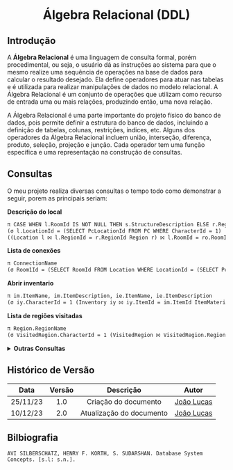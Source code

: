 <center>

# <a>Álgebra Relacional (DDL)</a>
</center>

## <a>Introdução</a>
A **<a>Álgebra Relacional</a>** é uma linguagem de consulta formal, porém procedimental, ou seja, o usuário dá as instruções ao sistema para que o mesmo realize uma sequência de operações na base de dados para calcular o resultado desejado. Ela define operadores para atuar nas tabelas e é utilizada para realizar manipulações de dados no modelo relacional. A Álgebra Relacional é um conjunto de operações que utilizam como recurso de entrada uma ou mais relações, produzindo então, uma nova relação. 

A Álgebra Relacional é uma parte importante do projeto físico do banco de dados, pois permite definir a estrutura do banco de dados, incluindo a definição de tabelas, colunas, restrições, índices, etc. Alguns dos operadores da Álgebra Relacional incluem união, interseção, diferença, produto, seleção, projeção e junção. Cada operador tem uma função específica e uma representação na construção de consultas. 

## <a>Consultas</a>
O meu projeto realiza diversas consultas o tempo todo como demonstrar a seguir, porem as principais seriam:

**<a>Descrição do local</a>**

```txt
π CASE WHEN l.RoomId IS NOT NULL THEN s.StructureDescription ELSE r.RegionName END, CASE WHEN l.RoomId IS NOT NULL THEN ro.RoomName ELSE NULL END, CASE WHEN l.RoomId IS NULL THEN ARRAY_AGG(DISTINCT e.StructureName) ELSE NULL END, ARRAY_AGG(DISTINCT o.ObjectName), ARRAY_AGG(DISTINCT im.ItemName), ARRAY_AGG(DISTINCT ie.ItemName), ARRAY_AGG(DISTINCT npc.NpcName)
(σ l.LocationId = (SELECT PcLocationId FROM PC WHERE CharacterId = 1)
((Location l ⨝ l.RegionId = r.RegionId Region r) ⨝ l.RoomId = ro.RoomId Room ro ⨝ ro.StructureId = s.StructureId Structure s ⨝ r.RegionId = e.RegionId Structure e ⨝ l.LocationId = o.ObjectLocationId Object o ⨝ l.LocationId = im.ItemLocationId ItemMaterial im ⨝ l.LocationId = ie.ItemLocationId ItemEquipment ie ⨝ l.LocationId = npc.NpcLocationId NPC npc))
```

**<a>Lista de conexões</a>**

```txt
π ConnectionName
(σ Room1Id = (SELECT RoomId FROM Location WHERE LocationId = (SELECT PcLocationId FROM PC WHERE CharacterId = 1)) OR Room2Id = (SELECT RoomId FROM Location WHERE LocationId = (SELECT PcLocationId FROM PC WHERE CharacterId = 1)) Connection)
```

**<a>Abrir inventario</a>**

```txt
π im.ItemName, im.ItemDescription, ie.ItemName, ie.ItemDescription
(σ iy.CharacterId = 1 (Inventory iy ⨝ iy.ItemId = im.ItemId ItemMaterial im ⨝ iy.ItemId = ie.ItemId ItemEquipment ie))
```

**<a>Lista de regiões visitadas</a>**

```txt
π Region.RegionName
(σ VisitedRegion.CharacterId = 1 (VisitedRegion ⨝ VisitedRegion.RegionId = Region.RegionId Region))
```

<details>
<summary><strong>Outras Consultas</strong></summary>
```
ρ localizacao_atual_id (π PcLocationId (σ CharacterId = 1 PC))
```

```
σ RegionId = nova_regiao_id Location
```

```
ρ equipamento_id, motivo (π Requirement, WhyisBlocked (σ RegionId = nova_regiao_id Region))
```

```
ρ nome_equipamento (π ItemName (σ ItemId = equipamento_id ItemEquipment))
```

```
ρ new_location (π LocationId (σ RegionId = nova_regiao_id (σ RoomId IS NULL Location)))
```

```
ρ localizacao_pc (π PcLocationId (σ CharacterId = 1 PC))
```

```
ρ regiao_estrutura (π RegionId (σ LOWER(StructureName) = nome_estrutura Structure))
```

```
ρ localizacao_estrutura (π LocationId (σ RegionId = regiao_estrutura Location))
```

```
ρ salainicial_id (π InitialRoom (σ LOWER(StructureName) = nome_estrutura Structure))
```

```
ρ id_objeto (π BlockedBy (σ RoomId = salainicial_id Room))
```

```
π LocationId (σ RoomId = salainicial_id Location)
```

```
π Locks (σ ObjectId = id_objeto Object)
```

```
π LocationId (σ RoomId = salainicial_id Location)
```

```
π ObjectDescription (σ ObjectId = id_objeto Object)
```

```
ρ regiao_idn (π RegionId (σ LocationId = (π PcLocationId (σ CharacterId = 1 PC)) Location))
```

```
ρ new_location (π LocationId (σ RegionId = regiao_idn (σ RoomId IS NULL Location)))
```

```
ρ regiao_idn (π RegionId (σ LocationId = (π PcLocationId (σ CharacterId = 1 PC)) Location))
```

```
ρ new_location (π LocationId (σ RegionId = regiao_idn (σ RoomId IS NULL Location)))
```

```
ρ localizacao_pc (π PcLocationId (σ CharacterId = 1 PC))
```

```
ρ localizacao_itemM, itemM_id (π ItemLocationId, ItemId (σ LOWER(ItemName) = nome_item ItemMaterial))
```

```
ρ localizacao_itemE, itemE_id (π ItemLocationId, ItemId (σ LOWER(ItemName) = nome_item ItemEquipment))
```

```
ρ item1_id (π Inventory.ItemId (σ CharacterId = 1 AND LOWER(ItemMaterial.ItemName) = LOWER(nome_item1) (Inventory ⨝ Inventory.ItemId = ItemMaterial.ItemId ItemMaterial)))
```

```
ρ item2_id (π Inventory.ItemId (σ CharacterId = 1 AND LOWER(ItemMaterial.ItemName) = LOWER(nome_item2) (Inventory ⨝ Inventory.ItemId = ItemMaterial.ItemId ItemMaterial)))
```

```
ρ resultado_id1, resultado_id2, equipamento_id (π Result1Id, Result2Id, equipmentId (σ (Material1Id = item1_id AND Material2Id = item2_id) OR (Material1Id = item2_id AND Material2Id = item1_id) Combination))
```

```
ρ nome_equipamento (π ItemName (σ ItemId = equipamento_id ItemEquipment))
```

```
σ CharacterId = 1 AND ItemId = equipamento_id Inventory
```

```
ρ nome_item_resultado1 (π ItemName (σ ItemId = resultado_id1 ItemMaterial))
```

```
ρ nome_item_resultado2 (π ItemName (σ ItemId = resultado_id2 ItemMaterial))
```

```
ρ evento_tipo (π EventType (σ E.EventId = event_id Event E))
```

```
ρ efeito (π Command (σ E.EventId = event_id ChatEvent E))
```

```
ρ efeito (π Command (σ E.EventId = event_id InteractEvent E))
```

```
ρ efeito (π Command (σ E.EventId = event_id RoomEvent E))
```

```
ρ nome_npc, localizacao_npc, npc_id, evento_id (π npc.npcName, npc.npclocationid, npc.CharacterId, EventId (σ LOWER(npcname) = substring(funcao from 15) npc))
```

```
ρ localizacao_pc (π PcLocationId (σ pc.CharacterId = 1 pc))
```

```
ρ localizacao_pc (π PcLocationId (σ pc.CharacterId = 1 pc))
```

```
ρ objeto_id, localizacao_objeto, item_objeto, Descricao_on_interact, Descricao, objeto_evento (π O.ObjectId, O.objectlocationid, O.ActivationItem, O.DescriptionOnInteract, O.ObjectDescription, O.EventId (σ LOWER(objectname) = objeto_nome object O))
```

```
ρ objeto_id, localizacao_objeto, item_objeto, Descricao_on_interact, Descricao, objeto_evento (π O.ObjectId, O.objectlocationid, O.ActivationItem, O.DescriptionOnInteract, O.ObjectDescription, O.EventId (σ LOWER(objectname) = objeto_nome object O))
```

```
ρ Item_Id (π I.itemid (σ LOWER(I.ItemName) = item_nome ItemMaterial I))
```

```
σ CharacterId = 1 AND ItemId = Item_Id Inventory
```

```
ρ localizacao_pc (π PcLocationId (σ CharacterId = 1 PC))
```

```
ρ regiao_id (π RegionId (σ LOWER(RegionName) = nome_regiao Region))
```

```
ρ regiao_local (π LocationId (σ RegionId = regiao_id AND RoomId IS NULL Location))
```

```
σ RegionId = regiao_id AND CharacterId = 1 VisitedRegion
```

```
π LocationId (σ RegionId = regiao_id AND RoomId IS NULL Location)
```

```
ρ localizacao_pc (π PcLocationId (σ CharacterId = 1 PC))
```

```
ρ quarto_pc (π RoomId (σ LocationId = localizacao_pc Location))
```

```
ρ quarto_alvo (π Room2Id (σ LOWER(ConnectionName) = nome_conexao AND Room1Id = quarto_pc Connection))
```

```
ρ quarto_alvo (π Room1Id (σ LOWER(ConnectionName) = nome_conexao AND Room2Id = quarto_pc Connection))
```

```
ρ id_objeto (π BlockedBy (σ RoomId = quarto_alvo Room))
```

```
π LocationId (σ RoomId = quarto_alvo Location)
```

```
π ObjectDescription (σ ObjectId = id_objeto Object)
```

```
ρ pc_location (π PcLocationId (σ CharacterId = 1 PC))
```

```
ρ region_id, room_id (π RegionID, RoomId (σ LocationId = pc_location Location))
```

```
ρ descricao (π RegionDescription (σ RegionId = region_id Region))
```

```
ρ descricao (π RoomDescription (σ RoomId = room_id Room))
```

```
π InitialRoom (σ StructureId = NEW.StructureId Structure)
```

```
σ C.CharacterId = NEW.CharacterId Character C
```

```
σ C.CharacterId = NEW.CharacterId Character C
```

```
σ I.ItemId = NEW.ItemId Item I
```

```
σ E.EventId = NEW.EventId Event E
```

```
ρ Idquarto (π RoomId (σ locationId = NEW.PcLocationId location))
```

```
ρ Idevento (π EventId (σ RoomId = Idquarto Room))
```

```
σ LocationId = NEW.PcLocationId Location
```

```
ρ idRegiao, idroom (π RegionId, RoomId (σ LocationId = NEW.PcLocationId Location))
```

```
π IsVisited (σ RegionId = idRegiao Region)
```

</details>


## <a>Histórico de Versão</a>
<center>

|   Data   | Versão |        Descrição         |                   Autor                    |
| :------: | :----: | :----------------------: | :----------------------------------------: |
| 25/11/23 |  1.0   |   Criação do documento   | [João Lucas](https://github.com/HacKairos) |
| 10/12/23 |  2.0   | Atualização do documento | [João Lucas](https://github.com/HacKairos) |

</center>

## <a>Bilbiografia</a>
    AVI SILBERSCHATZ, HENRY F. KORTH, S. SUDARSHAN. Database System Concepts. [s.l: s.n.].